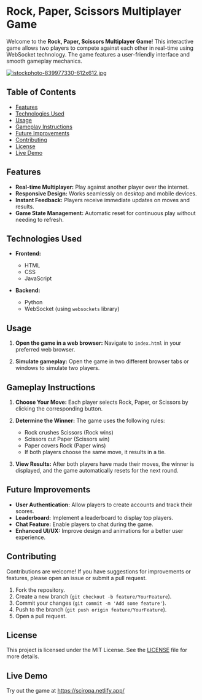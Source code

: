 # Rock, Paper, Scissors Multiplayer Game

Welcome to the **Rock, Paper, Scissors Multiplayer Game**! This interactive game allows two players to compete against each other in real-time using WebSocket technology. The game features a user-friendly interface and smooth gameplay mechanics.

[![istockphoto-839977330-612x612.jpg](https://i.postimg.cc/Ssz85Qcy/istockphoto-839977330-612x612.jpg)](https://postimg.cc/G8dHTCMN)

## Table of Contents

- [Features](#features)
- [Technologies Used](#technologies-used)
- [Usage](#usage)
- [Gameplay Instructions](#gameplay-instructions)
- [Future Improvements](#future-improvements)
- [Contributing](#contributing)
- [License](#license)
- [Live Demo](#live-demo)

## Features

- **Real-time Multiplayer:** Play against another player over the internet.
- **Responsive Design:** Works seamlessly on desktop and mobile devices.
- **Instant Feedback:** Players receive immediate updates on moves and results.
- **Game State Management:** Automatic reset for continuous play without needing to refresh.

## Technologies Used

- **Frontend:**
  - HTML
  - CSS
  - JavaScript

- **Backend:**
  - Python
  - WebSocket (using `websockets` library)

## Usage

1. **Open the game in a web browser:**
   Navigate to `index.html` in your preferred web browser.

2. **Simulate gameplay:**
   Open the game in two different browser tabs or windows to simulate two players.

## Gameplay Instructions

1. **Choose Your Move:**
   Each player selects Rock, Paper, or Scissors by clicking the corresponding button.

2. **Determine the Winner:**
   The game uses the following rules:
   - Rock crushes Scissors (Rock wins)
   - Scissors cut Paper (Scissors win)
   - Paper covers Rock (Paper wins)
   - If both players choose the same move, it results in a tie.

3. **View Results:**
   After both players have made their moves, the winner is displayed, and the game automatically resets for the next round.

## Future Improvements

- **User Authentication:** Allow players to create accounts and track their scores.
- **Leaderboard:** Implement a leaderboard to display top players.
- **Chat Feature:** Enable players to chat during the game.
- **Enhanced UI/UX:** Improve design and animations for a better user experience.

## Contributing

Contributions are welcome! If you have suggestions for improvements or features, please open an issue or submit a pull request.

1. Fork the repository.
2. Create a new branch (`git checkout -b feature/YourFeature`).
3. Commit your changes (`git commit -m 'Add some feature'`).
4. Push to the branch (`git push origin feature/YourFeature`).
5. Open a pull request.

## License

This project is licensed under the MIT License. See the [LICENSE](LICENSE) file for more details.

## Live Demo

Try out the game at https://sciropa.netlify.app/
